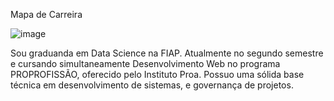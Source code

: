 Mapa de Carreira 

![image](https://github.com/user-attachments/assets/eceebc01-4501-4f03-8f27-403a7c09e593)

Sou graduanda em Data Science na FIAP. Atualmente no segundo semestre e cursando simultaneamente Desenvolvimento Web no programa PROPROFISSÃO, oferecido pelo Instituto Proa.
Possuo uma sólida base técnica em desenvolvimento de sistemas, e governança de projetos. 
